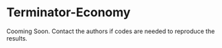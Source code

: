 # Terminator-Economy
Cooming Soon.
Contact the authors if codes are needed to reproduce the results.
